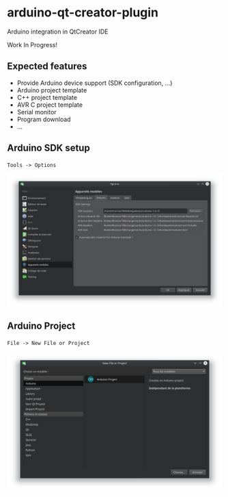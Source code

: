 # arduino-qt-creator-plugin

Arduino integration in QtCreator IDE

Work In Progress!

## Expected features

- Provide Arduino device support (SDK configuration, ...)
- Arduino project template
- C++ project template
- AVR C project template
- Serial monitor
- Program download
- ...


## Arduino SDK setup

`Tools -> Options`

![Arduino SDK config](res/arduino-device-config.png)


## Arduino Project

`File -> New File or Project`

![Arduino Project](res/arduino-new-project.png)
